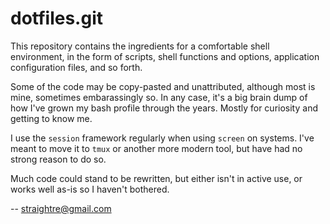 # dotfiles.git

This repository contains the ingredients for a comfortable shell environment, in the form of scripts, shell functions and options, application configuration files, and so forth.

Some of the code may be copy-pasted and unattributed, although most is mine, sometimes embarassingly so. In any case, it's a big brain dump of how I've grown my bash profile through the years. Mostly for curiosity and getting to know me.

I use the `session` framework regularly when using `screen` on systems. I've meant to move it to `tmux` or another more modern tool, but have had no strong reason to do so.

Much code could stand to be rewritten, but either isn't in active use, or works well as-is so I haven't bothered.

-- 
straightre@gmail.com

